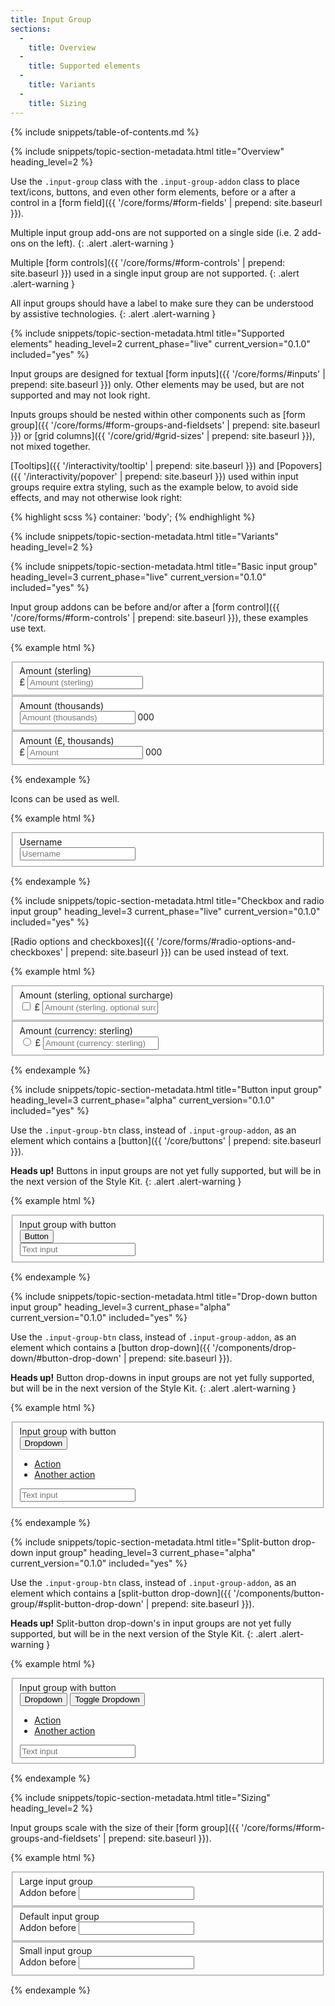 ```yaml
---
title: Input Group
sections:
  -
    title: Overview
  -
    title: Supported elements
  -
    title: Variants
  -
    title: Sizing
---
```


{% include snippets/table-of-contents.md %}

{% include snippets/topic-section-metadata.html
  title="Overview"
  heading_level=2
%}

Use the `.input-group` class with the `.input-group-addon` class to place text/icons, buttons, and even other form
elements, before or a after a control in a [form field]({{ '/core/forms/#form-fields' | prepend: site.baseurl }}).

Multiple input group add-ons are not supported on a single side (i.e. 2 add-ons on the left).
{: .alert .alert-warning }

Multiple [form controls]({{ '/core/forms/#form-controls' | prepend: site.baseurl }}) used in a single input group are
not supported.
{: .alert .alert-warning }

All input groups should have a label to make sure they can be understood by assistive technologies.
{: .alert .alert-warning }

{% include snippets/topic-section-metadata.html
  title="Supported elements"
  heading_level=2
  current_phase="live"
  current_version="0.1.0"
  included="yes"
%}

Input groups are designed for textual [form inputs]({{ '/core/forms/#inputs' | prepend: site.baseurl }}) only.
Other elements may be used, but are not supported and may not look right.

Inputs groups should be nested within other components such as
[form group]({{ '/core/forms/#form-groups-and-fieldsets' | prepend: site.baseurl }}) or
[grid columns]({{ '/core/grid/#grid-sizes' | prepend: site.baseurl }}), not mixed together.

[Tooltips]({{ '/interactivity/tooltip' | prepend: site.baseurl }}) and
[Popovers]({{ '/interactivity/popover' | prepend: site.baseurl }}) used within input groups require extra styling,
such as the example below, to avoid side effects, and may not otherwise look right:

{% highlight scss %}
container: 'body';
{% endhighlight %}

{% include snippets/topic-section-metadata.html
  title="Variants"
  heading_level=2
%}

{% include snippets/topic-section-metadata.html
  title="Basic input group"
  heading_level=3
  current_phase="live"
  current_version="0.1.0"
  included="yes"
%}

Input group addons can be before and/or after a
[form control]({{ '/core/forms/#form-controls' | prepend: site.baseurl }}), these examples use text.

{% example html %}
<form>
  <!-- Input group addon before a form control -->
  <fieldset class="form-group">
    <label class="control-label" for="form-input-group-example-1">Amount (sterling)</label>
    <div class="input-group">
      <span class="input-group-addon" id="form-input-group-example-1-addon-1">£</span>
      <input type="number" class="form-control" placeholder="Amount (sterling)" id="form-input-group-example-1" aria-describedby="form-input-group-example-1-addon-1">
    </div>
  </fieldset>

  <!-- Input group addon after a form control -->
  <fieldset class="form-group">
    <label class="control-label" for="form-input-group-example-2">Amount (thousands)</label>
    <div class="input-group">
      <input type="number" class="form-control" placeholder="Amount (thousands)" id="form-input-group-example-2" aria-describedby="form-input-group-example-2-addon-1">
      <span class="input-group-addon" id="form-input-group-example-2-addon-1">000</span>
    </div>
  </fieldset>

  <!-- Input group addon before and after a form control -->
  <fieldset class="form-group">
    <label class="control-label" for="form-input-group-example-3">Amount (£, thousands)</label>
    <div class="input-group">
      <span class="input-group-addon" id="form-input-group-example-3-addon-1">£</span>
      <input type="number" class="form-control" placeholder="Amount" id="form-input-group-example-3" aria-describedby="form-input-group-example-3-addon-1" aria-describedby="form-input-group-example-3-addon-2">
      <span class="input-group-addon" id="form-input-group-example-3-addon-2">000</span>
    </div>
  </fieldset>
</form>
{% endexample %}

Icons can be used as well.

{% example html %}
<form>
  <fieldset class="form-group">
    <label class="control-label" for="form-input-group-example-4">Username</label>
    <div class="input-group">
      <span class="input-group-addon" id="form-input-group-example-4-addon-1"><i class="fa fa-user" aria-hidden="true"></i></span>
      <input type="text" class="form-control" placeholder="Username" id="form-input-group-example-4" aria-describedby="form-input-group-example-4-addon-1">
    </div>
  </fieldset>
</form>
{% endexample %}

{% include snippets/topic-section-metadata.html
  title="Checkbox and radio input group"
  heading_level=3
  current_phase="live"
  current_version="0.1.0"
  included="yes"
%}

[Radio options and checkboxes]({{ '/core/forms/#radio-options-and-checkboxes' | prepend: site.baseurl }}) can be used
instead of text.

{% example html %}
<form>
  <!-- Input group addon with checkbox control -->
  <fieldset class="form-group">
    <label class="control-label" for="form-input-group-example-5">Amount (sterling, optional surcharge)</label>
    <div class="input-group">
      <span class="input-group-addon" id="form-input-group-example-5-addon-1">
        <input type="checkbox" aria-label="checkbox"> £
      </span>
      <input type="text" class="form-control" placeholder="Amount (sterling, optional surcharge)" id="form-input-group-example-5" aria-describedby="form-input-group-example-5-addon-1">
    </div>
  </fieldset>

  <!-- Input group addon with radio option control -->
  <fieldset class="form-group">
    <label class="control-label" for="form-input-group-example-6">Amount (currency: sterling)</label>
    <div class="input-group">
      <span class="input-group-addon" id="form-input-group-example-6-addon-1">
        <input type="radio" aria-label="radio option"> £
      </span>
      <input type="text" class="form-control" placeholder="Amount (currency: sterling)" id="form-input-group-example-6" aria-describedby="form-input-group-example-6-addon-1">
    </div>
  </fieldset>
</form>
{% endexample %}

{% include snippets/topic-section-metadata.html
  title="Button input group"
  heading_level=3
  current_phase="alpha"
  current_version="0.1.0"
  included="yes"
%}

Use the `.input-group-btn` class, instead of `.input-group-addon`, as an element which contains a
[button]({{ '/core/buttons' | prepend: site.baseurl }}).

**Heads up!** Buttons in input groups are not yet fully supported, but will be in the next version of the Style Kit.
{: .alert .alert-warning }

{% example html %}
<form>
  <!-- Input group with a button -->
  <fieldset class="form-group">
    <label class="control-label" for="form-input-group-example-6">Input group with button</label>
    <div class="input-group">
      <div class="input-group-btn">
        <button class="btn btn-bsk btn-default">Button</button>
      </div>
      <input type="text" class="form-control" placeholder="Text input" id="form-input-group-example-6">
    </div>
  </fieldset>
</form>
{% endexample %}

{% include snippets/topic-section-metadata.html
  title="Drop-down button input group"
  heading_level=3
  current_phase="alpha"
  current_version="0.1.0"
  included="yes"
%}

Use the `.input-group-btn` class, instead of `.input-group-addon`, as an element which contains a
[button drop-down]({{ '/components/drop-down/#button-drop-down' | prepend: site.baseurl }}).

**Heads up!** Button drop-downs in input groups are not yet fully supported, but will be in the next version of the
Style Kit.
{: .alert .alert-warning }

{% example html %}
<form>
  <!-- Input group with a button drop-down -->
  <fieldset class="form-group">
    <label class="control-label" for="form-input-group-example-7">Input group with button</label>
    <div class="input-group">
      <div class="input-group-btn">
        <div class="dropdown">
          <button class="btn btn-bsk btn-default dropdown-toggle" type="button" data-toggle="dropdown" aria-haspopup="true" aria-expanded="true">
            Dropdown <span class="caret"></span>
          </button>
          <ul class="dropdown-menu dropdown-menu-bsk" aria-labelledby="dropdown-menu-1">
            <li><a href="#">Action</a></li>
            <li><a href="#">Another action</a></li>
          </ul>
        </div>
      </div>
      <input type="text" class="form-control" placeholder="Text input" id="form-input-group-example-7">
    </div>
  </fieldset>
</form>
{% endexample %}

{% include snippets/topic-section-metadata.html
  title="Split-button drop-down input group"
  heading_level=3
  current_phase="alpha"
  current_version="0.1.0"
  included="yes"
%}

Use the `.input-group-btn` class, instead of `.input-group-addon`, as an element which contains a
[split-button drop-down]({{ '/components/button-group/#split-button-drop-down' | prepend: site.baseurl }}).

**Heads up!** Split-button drop-down's in input groups are not yet fully supported, but will be in the next version of
the Style Kit.
{: .alert .alert-warning }

{% example html %}
<form>
  <!-- Input group with a split-button drop-down -->
  <fieldset class="form-group">
    <label class="control-label" for="form-input-group-example-8">Input group with button</label>
    <div class="input-group">
      <div class="input-group-btn">
        <div class="btn-group">
          <button class="btn btn-bsk btn-bsk-default" type="button">Dropdown</button>
          <button class="btn btn-bsk btn-bsk-default dropdown-toggle" type="button" data-toggle="dropdown" aria-haspopup="true" aria-expanded="false">
            <span class="caret"></span>
            <span class="sr-only">Toggle Dropdown</span>
          </button>
          <ul class="dropdown-menu dropdown-menu-bsk">
            <li><a href="#">Action</a></li>
            <li><a href="#">Another action</a></li>
          </ul>
        </div>
      </div>
      <input type="text" class="form-control" placeholder="Text input" id="form-input-group-example-8">
    </div>
  </fieldset>
</form>
{% endexample %}

{% include snippets/topic-section-metadata.html
  title="Sizing"
  heading_level=2
%}

Input groups scale with the size of their
[form group]({{ '/core/forms/#form-groups-and-fieldsets' | prepend: site.baseurl }}).

{% example html %}
<form>
  <fieldset class="form-group form-group-lg">
    <label class="control-label" for="form-input-group-example-9">Large input group</label>
    <div class="input-group">
      <span class="input-group-addon" id="form-input-group-example-9-addon-1">Addon before</span>
      <input type="text" class="form-control" id="form-input-group-example-9" aria-describedby="form-input-group-example-9-addon-1">
    </div>
  </fieldset>

  <fieldset class="form-group">
    <label class="control-label" for="form-input-group-example-10">Default input group</label>
    <div class="input-group">
      <span class="input-group-addon" id="form-input-group-example-10-addon-1">Addon before</span>
      <input type="text" class="form-control" id="form-input-group-example-10" aria-describedby="form-input-group-example-10-addon-1">
    </div>
  </fieldset>

  <fieldset class="form-group form-group-sm">
    <label class="control-label" for="form-input-group-example-10">Small input group</label>
    <div class="input-group">
      <span class="input-group-addon" id="form-input-group-example-10-addon-1">Addon before</span>
      <input type="text" class="form-control" id="form-input-group-example-10" aria-describedby="form-input-group-example-11-addon-1">
    </div>
  </fieldset>
</form>
{% endexample %}
